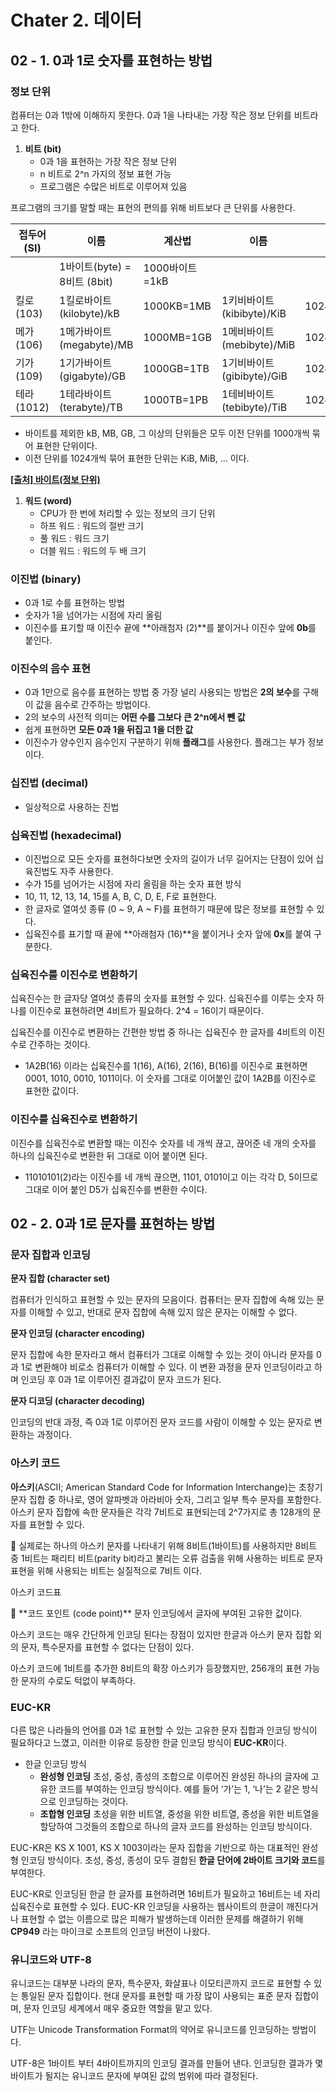 # Chater 2. 데이터

## 02 - 1. 0과 1로 숫자를 표현하는 방법

### 정보 단위

컴퓨터는 0과 1밖에 이해하지 못한다. 0과 1을 나타내는 가장 작은 정보 단위를 비트라고 한다.

1. **비트 (bit)**
   - 0과 1을 표현하는 가장 작은 정보 단위
   - n 비트로 2^n 가지의 정보 표현 가능
   - 프로그램은 수많은 비트로 이루어져 있음

프로그램의 크기를 말할 때는 표현의 편의를 위해 비트보다 큰 단위를 사용한다.

| 접두어(SI) | 이름                         | 계산법         | 이름                      | 계산법       |
| ---------- | ---------------------------- | -------------- | ------------------------- | ------------ |
|            | 1바이트(byte) = 8비트 (8bit) | 1000바이트=1kB |                           |              |
| 킬로(103)  | 1킬로바이트(kilobyte)/kB     | 1000KB=1MB     | 1키비바이트(kibibyte)/KiB | 1024KiB=1MiB |
| 메가(106)  | 1메가바이트(megabyte)/MB     | 1000MB=1GB     | 1메비바이트(mebibyte)/MiB | 1024MiB=1GiB |
| 기가(109)  | 1기가바이트(gigabyte)/GB     | 1000GB=1TB     | 1기비바이트(gibibyte)/GiB | 1024GiB=1TiB |
| 테라(1012) | 1테라바이트(terabyte)/TB     | 1000TB=1PB     | 1테비바이트(tebibyte)/TiB | 1024TiB=1PiB |

- 바이트를 제외한 kB, MB, GB, 그 이상의 단위들은 모두 이전 단위를 1000개씩 묶어 표현한 단위이다.
- 이전 단위를 1024개씩 묶어 표현한 단위는 KiB, MiB, … 이다.

[**[출처] 바이트(정보 단위)**](<https://namu.wiki/w/%EB%B0%94%EC%9D%B4%ED%8A%B8(%EC%A0%95%EB%B3%B4%20%EB%8B%A8%EC%9C%84)>)

1. **워드 (word)**
   - CPU가 한 번에 처리할 수 있는 정보의 크기 단위
   - 하프 워드 : 워드의 절반 크기
   - 풀 워드 : 워드 크기
   - 더블 워드 : 워드의 두 배 크기

### 이진법 (binary)

- 0과 1로 수를 표현하는 방법
- 숫자가 1을 넘어가는 시점에 자리 올림
- 이진수를 표기할 때 이진수 끝에 **아래첨자 (2)**를 붙이거나 이진수 앞에 **0b**를 붙인다.

### 이진수의 음수 표현

- 0과 1만으로 음수를 표현하는 방법 중 가장 널리 사용되는 방법은 **2의 보수**를 구해 이 값을 음수로 간주하는 방법이다.
- 2의 보수의 사전적 의미는 **어떤 수를 그보다 큰 2^n에서 뺀 값**
- 쉽게 표현하면 **모든 0과 1을 뒤집고 1을 더한 값**
- 이진수가 양수인지 음수인지 구분하기 위해 **플래그**를 사용한다. 플래그는 부가 정보이다.

### 십진법 (decimal)

- 일상적으로 사용하는 진법

### 십육진법 (hexadecimal)

- 이진법으로 모든 숫자를 표현하다보면 숫자의 길이가 너무 길어지는 단점이 있어 십육진법도 자주 사용한다.
- 수가 15를 넘어가는 시점에 자리 올림을 하는 숫자 표현 방식
- 10, 11, 12, 13, 14, 15를 A, B, C, D, E, F로 표현한다.
- 한 글자로 열여섯 종류 (0 ~ 9, A ~ F)를 표현하기 때문에 많은 정보를 표현할 수 있다.
- 십육진수를 표기할 때 끝에 **아래첨자 (16)**을 붙이거나 숫자 앞에 **0x**를 붙여 구분한다.

### 십육진수를 이진수로 변환하기

십육진수는 한 글자당 열여섯 종류의 숫자를 표현할 수 있다. 십육진수를 이루는 숫자 하나를 이진수로 표현하려면 4비트가 필요하다. 2^4 = 16이기 때문이다.

십육진수를 이진수로 변환하는 간편한 방법 중 하나는 십육진수 한 글자를 4비트의 이진수로 간주하는 것이다.

- 1A2B(16) 이라는 십육진수를 1(16), A(16), 2(16), B(16)를 이진수로 표현하면 0001, 1010, 0010, 1011이다. 이 숫자를 그대로 이어붙인 값이 1A2B를 이진수로 표현한 값이다.

### 이진수를 십육진수로 변환하기

이진수를 십육진수로 변환할 때는 이진수 숫자를 네 개씩 끊고, 끊어준 네 개의 숫자를 하나의 십육진수로 변환한 뒤 그대로 이어 붙이면 된다.

- 11010101(2)라는 이진수를 네 개씩 끊으면, 1101, 0101이고 이는 각각 D, 5이므로 그대로 이어 붙인 D5가 십육진수를 변환한 수이다.

## 02 - 2. 0과 1로 문자를 표현하는 방법

### 문자 집합과 인코딩

**문자 집합 (character set)**

컴퓨터가 인식하고 표현할 수 있는 문자의 모음이다. 컴퓨터는 문자 집합에 속해 있는 문자를 이해할 수 있고, 반대로 문자 집합에 속해 있지 않은 문자는 이해할 수 없다.

**문자 인코딩 (character encoding)**

문자 집합에 속한 문자라고 해서 컴퓨터가 그대로 이해할 수 있는 것이 아니라 문자를 0과 1로 변환해야 비로소 컴퓨터가 이해할 수 있다. 이 변환 과정을 문자 인코딩이라고 하며 인코딩 후 0과 1로 이루어진 결과값이 문자 코드가 된다.

**문자 디코딩 (character decoding)**

인코딩의 반대 과정, 즉 0과 1로 이루어진 문자 코드를 사람이 이해할 수 있는 문자로 변환하는 과정이다.

### 아스키 코드

**아스키**(ASCII; American Standard Code for Information Interchange)는 초창기 문자 집합 중 하나로, 영어 알파벳과 아라비아 숫자, 그리고 일부 특수 문자를 포함한다. 아스키 문자 집합에 속한 문자들은 각각 7비트로 표현되는데 2^7가지로 총 128개의 문자를 표현할 수 있다.

<aside>
📮 실제로는 하나의 아스키 문자를 나타내기 위해 8비트(1바이트)를 사용하지만 8비트 중 1비트는 패리티 비트(parity bit)라고 불리는 오류 검출을 위해 사용하는 비트로 문자 표현을 위해 사용되는 비트는 실질적으로 7비트 이다.

</aside>

아스키 코드표

<aside>
📮 **코드 포인트 (code point)**
문자 인코딩에서 글자에 부여된 고유한 값이다.

</aside>

아스키 코드는 매우 간단하게 인코딩 된다는 장점이 있지만 한글과 아스키 문자 집합 외의 문자, 특수문자를 표현할 수 없다는 단점이 있다.

아스키 코드에 1비트를 추가한 8비트의 확장 아스키가 등장했지만, 256개의 표현 가능한 문자의 수로도 턱없이 부족하다.

### EUC-KR

다른 많은 나라들의 언어를 0과 1로 표현할 수 있는 고유한 문자 집합과 인코딩 방식이 필요하다고 느꼈고, 이러한 이유로 등장한 한글 인코딩 방식이 **EUC-KR**이다.

- 한글 인코딩 방식
  - **완성형 인코딩**
    초성, 중성, 종성의 조합으로 이루어진 완성된 하나의 글자에 고유한 코드를 부여하는 인코딩 방식이다. 예를 들어 ‘가’는 1, ‘나’는 2 같은 방식으로 인코딩하는 것이다.
  - **조합형 인코딩**
    초성을 위한 비트열, 중성을 위한 비트열, 종성을 위한 비트열을 할당하여 그것들의 조합으로 하나의 글자 코드를 완성하는 인코딩 방식이다.

EUC-KR은 KS X 1001, KS X 1003이라는 문자 집합을 기반으로 하는 대표적인 완성형 인코딩 방식이다. 초성, 중성, 종성이 모두 결합된 **한글 단어에 2바이트 크기와 코드**를 부여한다.

EUC-KR로 인코딩된 한글 한 글자를 표현하려면 16비트가 필요하고 16비트는 네 자리 십육진수로 표현할 수 있다. EUC-KR 인코딩을 사용하는 웹사이트의 한글이 깨진다거나 표현할 수 없는 이름으로 많은 피해가 발생하는데 이러한 문제를 해결하기 위해 **CP949** 라는 마이크로 소프트의 인코딩 버전이 나왔다.

### 유니코드와 UTF-8

유니코드는 대부분 나라의 문자, 특수문자, 화살표나 이모티콘까지 코드로 표현할 수 있는 통일된 문자 집합이다. 현대 문자를 표현할 때 가장 많이 사용되는 표준 문자 집합이며, 문자 인코딩 세계에서 매우 중요한 역할을 맡고 있다.

UTF는 Unicode Transformation Format의 약어로 유니코드를 인코딩하는 방법이다.

UTF-8은 1바이트 부터 4바이트까지의 인코딩 결과를 만들어 낸다. 인코딩한 결과가 몇 바이트가 될지는 유니코드 문자에 부여된 값의 범위에 따라 결정된다.
